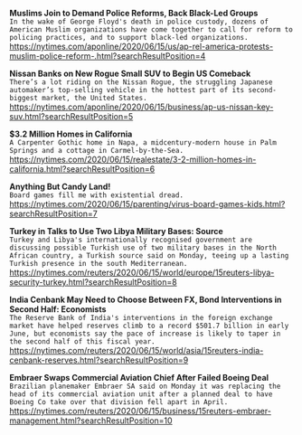 **Muslims Join to Demand Police Reforms, Back Black-Led Groups**\
`In the wake of George Floyd's death in police custody, dozens of American Muslim organizations have come together to call for reform to policing practices, and to support black-led organizations.`\
https://nytimes.com/aponline/2020/06/15/us/ap-rel-america-protests-muslim-police-reform-.html?searchResultPosition=4

**Nissan Banks on New Rogue Small SUV to Begin US Comeback**\
`There’s a lot riding on the Nissan Rogue, the struggling Japanese automaker’s top-selling vehicle in the hottest part of its second-biggest market, the United States.`\
https://nytimes.com/aponline/2020/06/15/business/ap-us-nissan-key-suv.html?searchResultPosition=5

**$3.2 Million Homes in California**\
`A Carpenter Gothic home in Napa, a midcentury-modern house in Palm Springs and a cottage in Carmel-by-the-Sea.`\
https://nytimes.com/2020/06/15/realestate/3-2-million-homes-in-california.html?searchResultPosition=6

**Anything But Candy Land!**\
`Board games fill me with existential dread.`\
https://nytimes.com/2020/06/15/parenting/virus-board-games-kids.html?searchResultPosition=7

**Turkey in Talks to Use Two Libya Military Bases: Source**\
`Turkey and Libya's internationally recognised government are discussing possible Turkish use of two military bases in the North African country, a Turkish source said on Monday, teeing up a lasting Turkish presence in the south Mediterranean. `\
https://nytimes.com/reuters/2020/06/15/world/europe/15reuters-libya-security-turkey.html?searchResultPosition=8

**India Cenbank May Need to Choose Between FX, Bond Interventions in Second Half: Economists**\
`The Reserve Bank of India's interventions in the foreign exchange market have helped reserves climb to a record $501.7 billion in early June, but economists say the pace of increase is likely to taper in the second half of this fiscal year.`\
https://nytimes.com/reuters/2020/06/15/world/asia/15reuters-india-cenbank-reserves.html?searchResultPosition=9

**Embraer Swaps Commercial Aviation Chief After Failed Boeing Deal**\
`Brazilian planemaker Embraer SA said on Monday it was replacing the head of its commercial aviation unit after a planned deal to have Boeing Co take over that division fell apart in April.`\
https://nytimes.com/reuters/2020/06/15/business/15reuters-embraer-management.html?searchResultPosition=10

